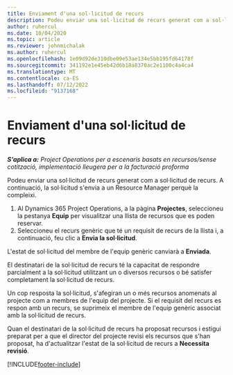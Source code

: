 ```yaml
---
title: Enviament d'una sol·licitud de recurs
description: Podeu enviar una sol·licitud de recurs generat com a sol·licitud de recurs. A continuació, la sol·licitud s'envia a un Resource Manager perquè la compleixi.
author: ruhercul
ms.date: 10/04/2020
ms.topic: article
ms.reviewer: johnmichalak
ms.author: ruhercul
ms.openlocfilehash: 1e09d92de310dbe09e53ae134e5bb195fd64178f
ms.sourcegitcommit: 341192e1e45eb42d6b18a8370ac2e1100c4a4ca4
ms.translationtype: MT
ms.contentlocale: ca-ES
ms.lasthandoff: 07/12/2022
ms.locfileid: "9137168"
---
```

# <a name="submit-a-resource-request"></a>Enviament d'una sol·licitud de recurs

_**S'aplica a:** Project Operations per a escenaris basats en recursos/sense cotització, implementació lleugera per a la facturació proforma_

Podeu enviar una sol·licitud de recurs generat com a sol·licitud de recurs. A continuació, la sol·licitud s'envia a un Resource Manager perquè la compleixi.

1. Al Dynamics 365 Project Operations, a la pàgina **Projectes**, seleccioneu la pestanya **Equip** per visualitzar una llista de recursos que es poden reservar. 
2. Seleccioneu el recurs genèric que té un requisit de recurs de la llista i, a continuació, feu clic a **Envia la sol·licitud**.

L'estat de sol·licitud del membre de l'equip genèric canviarà a **Enviada**.

El destinatari de la sol·licitud de recurs té la capacitat de respondre parcialment a la sol·licitud utilitzant un o diversos recursos o bé satisfer completament la sol·licitud de recurs.

Un cop resposta la sol·licitud, s'afegiran un o més recursos anomenats al projecte com a membres de l'equip del projecte. Si el requisit del recurs es respon amb un recurs, se suprimeix el membre de l'equip genèric associat amb la sol·licitud de recurs. 

Quan el destinatari de la sol·licitud de recurs ha proposat recursos i estigui preparat per a que el director del projecte revisi els recursos que s'han proposat, ha d'actualitzar l'estat de la sol·licitud de recurs a **Necessita revisió**.


[!INCLUDE[footer-include](../includes/footer-banner.md)]
